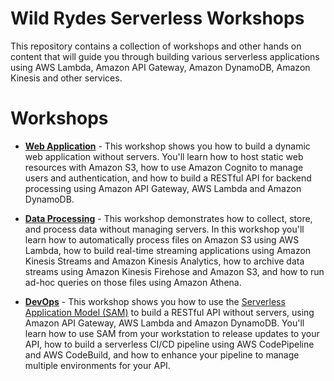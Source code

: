 # Wild Rydes Serverless Workshops

This repository contains a collection of workshops and other hands on content that will guide you through building various serverless applications using AWS Lambda, Amazon API Gateway, Amazon DynamoDB, Amazon Kinesis and other services.

# Workshops

- [**Web Application**](WebApplication) - This workshop shows you how to build a dynamic web application without servers. You'll learn how to host static web resources with Amazon S3, how to use Amazon Cognito to manage users and authentication, and how to build a RESTful API for backend processing using Amazon API Gateway, AWS Lambda and Amazon DynamoDB.

- [**Data Processing**](DataProcessing) - This workshop demonstrates how to collect, store, and process data without managing servers. In this workshop you'll learn how to automatically process files on Amazon S3 using AWS Lambda, how to build real-time streaming applications using Amazon Kinesis Streams and Amazon Kinesis Analytics, how to archive data streams using Amazon Kinesis Firehose and Amazon S3, and how to run ad-hoc queries on those files using Amazon Athena.

- [**DevOps**](DevOps) - This workshop shows you how to use the [Serverless Application Model (SAM)](https://github.com/awslabs/serverless-application-model) to build a RESTful API without servers, using Amazon API Gateway, AWS Lambda and Amazon DynamoDB.  You'll learn how to use SAM from your workstation to release updates to your API, how to build a serverless CI/CD pipeline using AWS CodePipeline and AWS CodeBuild, and how to enhance your pipeline to manage multiple environments for your API.
